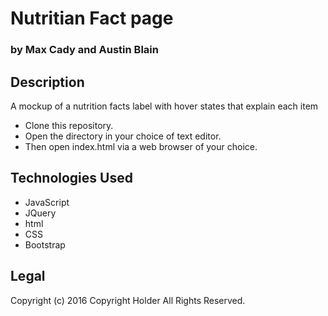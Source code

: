 # Nutritian Fact page
### by Max Cady and Austin Blain

## Description

A mockup of a nutrition facts label with hover states that explain each item

* Clone this repository.
* Open the directory in your choice of text editor.
* Then open index.html via a web browser of your choice.

## Technologies Used
* JavaScript
* JQuery
* html
* CSS
* Bootstrap

## Legal
Copyright (c) 2016 Copyright Holder All Rights Reserved.
